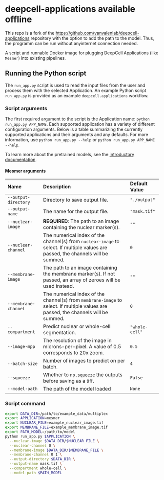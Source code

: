 # deepcell-applications available offline


This repo is a fork of the https://github.com/vanvalenlab/deepcell-applications repository with the option to add the path to the model.
Thus, the programm can be run without anyinternet connection needed.

A script and runnable Docker image for plugging DeepCell Applications (like `Mesmer`) into existing pipelines.

## Running the Python script

The `run_app.py` script is used to read the input files from the user and process them with the selected Application.
An example Python script `run_app.py` is provided as an example `deepcell.applications` workflow.

### Script arguments

The first required argument to the script is the Application name: `python run_app.py APP_NAME`.
Each supported application has a variety of different configuration arguments.
Below is a table summarizing the currently supported applications and their arguments and any defaults.
For more information, use `python run_app.py --help` or `python run_app.py APP_NAME --help`.

To learn more about the pretrained models, see the [introductory documentation](https://github.com/vanvalenlab/intro-to-deepcell/tree/master/pretrained_models).

#### Mesmer arguments

| Name                 | Description | Default Value |
|:---------------------| :--- | :--- |
| `--output-directory` | Directory to save output file. | `"./output"` |
| `--output-name`      | The name for the output file. | `"mask.tif"` |
| `--nuclear-image`    | **REQUIRED**: The path to an image containing the nuclear marker(s). | `""` |
| `--nuclear-channel`  | The numerical index of the channel(s) from `nuclear-image` to select. If multiple values are passed, the channels will be summed. | `0` |
| `--membrane-image`   | The path to an image containing the membrane marker(s). If not passed, an array of zeroes will be used instead. | `""` |
| `--membrane-channel` | The numerical index of the channel(s) from `membrane-image` to select. If multiple values are passed, the channels will be summed. | `0` |
| `--compartment`      | Predict nuclear or whole-cell segmentation. | `"whole-cell"` |
| `--image-mpp`        | The resolution of the image in microns-per-pixel. A value of 0.5 corresponds to 20x zoom. | `0.5` |
| `--batch-size`       | Number of images to predict on per batch. | `4` |
| `--squeeze`          | Whether to `np.squeeze` the outputs before saving as a tiff. | `False` |
| `--model-path`       | The path of the model loaded | `None` |

### Script command

```bash
export DATA_DIR=/path/to/example_data/multiplex
export APPLICATION=mesmer
export NUCLEAR_FILE=example_nuclear_image.tif
export MEMBRANE_FILE=example_membrane_image.tif
export PATH_MODEL=/path/to/model
python run_app.py $APPLICATION \
  --nuclear-image $DATA_DIR/$NUCLEAR_FILE \
  --nuclear-channel 0 \
  --membrane-image $DATA_DIR/$MEMBRANE_FILE \
  --membrane-channel 0 1 \
  --output-directory $DATA_DIR \
  --output-name mask.tif \
  --compartment whole-cell \
  --model-path $PATH_MODEL
```
